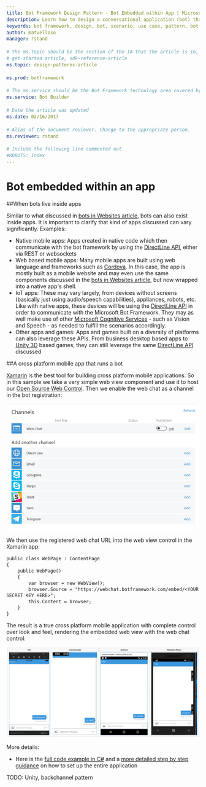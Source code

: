```yaml
---
title: Bot Framework Design Pattern - Bot Embedded within App | Microsoft Docs
description: Learn how to design a conversational application (bot) that is embedded within an app.
keywords: bot framework, design, bot, scenario, use case, pattern, bot in app
author: matvelloso
manager: rstand

# the ms.topic should be the section of the IA that the article is in, with the suffix -article. Some examples:
# get-started article, sdk-reference-article
ms.topic: design-patterns-article

ms.prod: botframework

# The ms.service should be the Bot Framework technology area covered by the article, e.g., Bot Builder, LUIS, Azure Bot Service
ms.service: Bot Builder

# Date the article was updated
ms.date: 02/16/2017

# Alias of the document reviewer. Change to the appropriate person.
ms.reviewer: rstand

# Include the following line commented out
#ROBOTS: Index
---
```

# Bot embedded within an app 

##When bots live inside apps 


Similar to what discussed in [bots in Websites article](bot-framework-design-patterns-bot-in-website.md), bots can also exist inside apps. It is important to clarify that kind of apps discussed can vary significantly. Examples:

- Native mobile apps: Apps created in native code which then communicate with the bot framework by using the [DirectLine API](https://docs.botframework.com/en-us/restapi/directline3/#navtitle), either via REST or websockets
- Web based mobile apps: Many mobile apps are built using web language and frameworks such as [Cordova](https://cordova.apache.org/). In this case, the app is mostly built as a mobile website and may even use the same components discussed in the [bots in Websites article](bot-framework-design-patterns-bot-in-website.md), but now wrapped into a native app's shell.
- IoT apps: These may vary largely, from devices without screens (basically just using audio/speech capabilities), appliances, robots, etc. Like with native apps, these devices will be using the [DirectLine API](https://docs.botframework.com/en-us/restapi/directline3/#navtitle) in order to communicate with the Microsoft Bot Framework. They may as well make use of other [Microsoft Cognitive Services](https://www.microsoft.com/cognitive-services/) - such as Vision and Speech - as needed to fulfill the scenarios accordingly.
- Other apps and games: Apps and games built on a diversity of platforms can also leverage these APIs. From business desktop based apps to [Unity 3D](https://unity3d.com/) based games, they can still leverage the same [DirectLine API](https://docs.botframework.com/en-us/restapi/directline3/#navtitle) discussed


##A cross platform mobile app that runs a bot

[Xamarin](https://www.xamarin.com/) is the best tool for building cross platform mobile applications. So in this sample we take a very simple web view component and use it to host our [Open Source Web Control](https://github.com/Microsoft/BotFramework-WebChat). Then we enable the web chat as a channel in the bot registration:

![Back-channel](media/designing-bots/patterns/webchat-channel.png)

We then use the registered web chat URL into the web view control in the Xamarin app:

	public class WebPage : ContentPage
	{
    	public WebPage()
    	{
    		var browser = new WebView();
        	browser.Source = "https://webchat.botframework.com/embed/<YOUR SECRET KEY HERE>";
        	this.Content = browser;
    	}
	}

The result is a true cross platform mobile application with complete control over look and feel, rendering the embedded web view with the web chat control:

![Back-channel](media/designing-bots/patterns/xamarin-apps.png)

More details:
- Here is the [full code example in C#](https://trpp24botsamples.visualstudio.com/_git/Code?fullScreen=true&path=%2FCSharp%2Fcapability-BotInApps&version=GBmaster&_a=contents) and a [more detailed step by step guidance](https://trpp24botsamples.visualstudio.com/_git/Code?fullScreen=true&path=%2FCSharp%2Fcapability-BotInApps%2FREADME.md&version=GBmaster&_a=contents) on how to set up the entire application

TODO: Unity, backchannel pattern
 